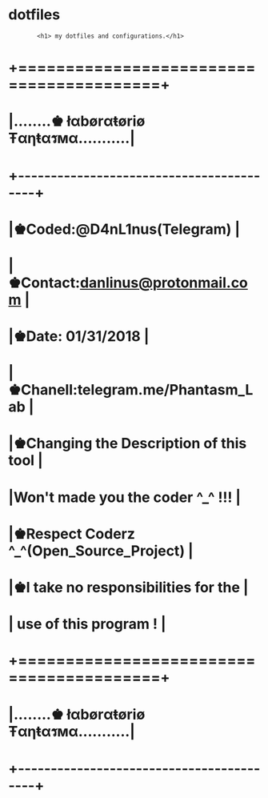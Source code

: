 # dotfiles
            <h1> my dotfiles and configurations.</h1>
#        +=========================================+
#        |........♚ łαbørαŧøriø Ŧαηŧαรмα...........|
#        +-----------------------------------------+
#        |♚Coded:@D4nL1nus(Telegram)               |
#        |♚Contact:danlinus@protonmail.com         |
#        |♚Date: 01/31/2018                        |
#        |♚Chanell:telegram.me/Phantasm_Lab        |
#        |♚Changing the Description of this tool   |
#        |Won't made you the coder ^_^ !!!         |
#        |♚Respect Coderz ^_^(Open_Source_Project) |
#        |♚I take no responsibilities for the      |
#        |  use of this program !                  |
#        +=========================================+
#        |........♚ łαbørαŧøriø Ŧαηŧαรмα...........|
#        +-----------------------------------------+
